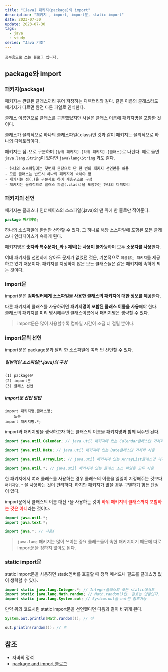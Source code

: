 ```yaml
---
title: "[Java] 패키지(package)와 import"
description: "패키지 , import, import문, static import"
date: 2023-07-30
update: 2023-07-30
tags:
  - java
  - study
series: "Java 기초"
---
```


```
공부용으로 쓰는 블로그 입니다.
```

## package와 import

### 패키지(package)

패키지는 관련된 클래스끼리 묶어 저장하는 디렉터리와 같다. 같은 이름의 클래스라도 패키지가 다르면 완전 다른 파일로 인식한다. 

클래스 이름만으로 클래스를 구분했었지만 사실은 클래스 이름에 패키지명을 포함한 것이다. 

클래스가 물리적으로 하나의 클래스파일(.class)인 것과 같이 패키지는 물리적으로 하나의 디렉토리이다.

패키지는 점`.`으로 구분하며 `[상위 패키지].[하위 패키지].[클래스]`로 나뉜다. 
예로 들면 `java.lang.String`이 있다면 `java\lang\String` 과도 같다.

```
- 하나의 소스파일에는 첫번째 문장으로 단 한 번의 패키지 선언만을 허용
- 모든 클래스는 반드시 하나의 패키지에 속해야 함
- 패키지는 점(.)을 구분자로 하여 계층구조로 구성
- 패키지는 물리적으로 클래스 파일(.class)을 포함하는 하나의 디렉토리
```

### 패키지의 선언

패키지는 클래스나 인터페이스의 소스파일(.java)의 맨 위에 한 줄로만 적어준다.
```java
package 패키지명;
```

하나의 소스파일에 한번만 선언할 수 있다. 그 하나로 해당 소스파일에 포함된 모든 클래스나 인터페이스가 속하게 된다. 

패키지명은 **숫자와 특수문자(`_`와 `$` 제외)는 사용이 불가능**하며 모두 **소문자를 사용**한다. 

여태 패키지를 선언하지 않아도 문제가 없었던 것은, 기본적으로 `이름없는 패키지`를 제공하고 있기 때문이다. 패키지를 지정하지 않은 모든 클래스들은 같은 패키지에 속하게 되는 것이다. 

### import문

import문은 **컴파일러에게 소스파일을 사용한 클래스의 패키지에 대한 정보를 제공**한다. 

다른 패키지의 클래스를 사용하려면 **패키지명이 포함된 클래스 이름을 사용**해야 한다. 클래스의 패키지를 미리 명시해주면 클래스이름에서 패키지명은 생략할 수 있다. 

> import문은 많이 사용할수록 컴파일 시간이 조금 더 걸릴 뿐이다. 

### import문의 선언

import문은 package문과 달리 한 소스파일에 여러 번 선언할 수 있다. 

##### 일반적인 소스파일(*.java)의 구성
```
(1) package문
(2) import문
(3) 클래스 선언
```

##### **import문 선언 방법**  
```
import 패키지명.클래스명;
    또는
import 패키지명.*;
```

import와 패키지명을 생략하고자 하는 클래스의 이름을 패키지명과 함께 써주면 된다. 

```java
import java.util.Calendar; // java.util 패키지에 있는 Calendar클래스만 가져와 사용

import java.util.Date; // java.util 패키지에 있는 Date클래스만 가져와 사용

import java.util.ArrayList; // java.util 패키지에 있는 ArrayList클래스만 가져와 사용

import java.util.*; // java.util 패키지에 있는 클래스 소스 파일을 모두 사용
```
한 패키지에서 여러 클래스를 사용하는 경우 클래스의 이름을 일일이 지정해주는 것보다 `패키지명.*` 을 사용하는 것이 편리하다. 하지만 패키지가 많을 경우 구별하기 힘든 단점이 있다. 

import문에서 클래스의 이름 대신 `*`을 사용하는 것이 <span style="color:red">하위 패키지의 클래스까지 포함하는 것은 아니</span>라는 것이다.

```java
import java.util.*;
import java.text.*;

import java.*; // 사용X
```

> `java.lang` 패키지는 많이 쓰이는 중요 클래스들이 속한 패키지이기 때문에 따로 import문을 정하지 않아도 된다. 


### static import문

static import문을 사용하면 static멤버를 호출할 때 정적 메서드나 필드를 클래스명 없이 생략할 수 있다. 

```java
import static java.lang.Integer.*; // Integer클래스의 모든 static메서드
import static java.lang.Math.random; // Math.random()만. 괄호는 안붙인다.
import static java.lang.System.out; // System.out을 out만 참조가능
```

만약 위의 코드처럼 static import문을 선언했다면 다음과 같이 바뀌게 된다.

```java
System.out.println(Math.random()); // 전

out.println(random()); // 후
```

## 참조 

- 자바의 정석 
- [package and import 블로그](https://inpa.tistory.com/entry/JAVA-%E2%98%95-%EA%B0%9D%EC%B2%B4-%EC%A7%80%ED%96%A5OOP-%ED%81%B4%EB%9E%98%EC%8A%A4-%EB%AC%B8%EB%B2%95-%F0%9F%92%AF-%EC%B4%9D%EC%A0%95%EB%A6%AC#super_%ED%82%A4%EC%9B%8C%EB%93%9C)